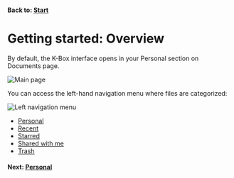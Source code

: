 #### Back to: [Start](../landing-page.md)

# Getting started: Overview

By default, the K-Box interface opens in your Personal section on Documents page. 

![Main page](./img/main-page.png)

You can access the left-hand navigation menu where files are categorized:

![Left navigation menu](./img/left-nav-menu.png)

- [Personal](./personal.md)
- [Recent](./recent.md)
- [Starred](./starred.md)
- [Shared with me](./shared-with-me.md)
- [Trash](./trash.md)

#### Next: [Personal](./personal.md)
